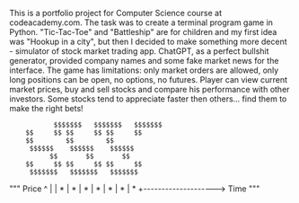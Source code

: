 This is a portfolio project for Computer Science course at codeacademy.com. The task was to create a terminal program game in Python. "Tic-Tac-Toe" and "Battleship" are for children and my first idea was "Hookup in a city", but then I decided to make something more decent - simulator of stock market trading app. ChatGPT, as a perfect bullshit generator, provided company names and some fake market news for the interface.
The game has limitations: only market orders are allowed, only long positions can be open, no options, no futures. 
Player can view current market prices, buy and sell stocks and compare his performance with other investors. Some stocks tend to appreciate faster then others... find them to make the right bets!



               $$$$$$$   $$$$$$$   $$$$$$$
        $$     $$ $$     $$ $$     $$
        $$        $$        $$
         $$$$$$    $$$$$$    $$$$$$
              $$       $$       $$
        $$     $$ $$     $$ $$     $$
         $$$$$$$   $$$$$$$   $$$$$$$


"""
Price ^
      |
      |            *
      |          *
      |        *
      |      *
      |    *
      |  *
      | *
      +--------------------> Time
"""
